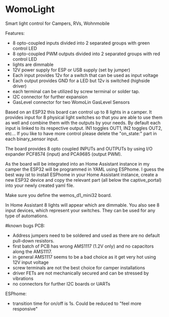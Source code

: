 # WomoLight
Smart light control for Campers, RVs, Wohnmobile

Features:
- 8 opto-coupled inputs divided into 2 separated groups with green control LED
- 8 opto-coupled PWM outputs divided into 2 separated groups with red control LED
- lights are dimmable
- 12V power supply for ESP or USB supply (set by jumper)
- Each input provides 12v for a switch that can be used as input voltage
- Each output provides GND for a LED but 12v is switched (highside driver)
- each terminal can be utilized by screw terminal or solder tap.
- I2C connector for further expansion
- GasLevel connector for two WomoLin GasLevel Sensors


Based on an ESP32 this board can control up to 8 lights in a camper.
It provides input for 8 physical light switches so that you are able to use them as well and combine them with the outputs by your needs.
By default each input is linked to its respective output. IN1 toggles OUT1, IN2 toggles OUT2, etc...
If you like to have more control please delete the "on_state:" part in each binary_sensor input.

The board provides 8 opto coupled INPUTs and OUTPUTs by using I/O expander PCF8574 (input) and PCA9685 (output PWM).

As the board will be integrated into an Home Assistant instance in my camper the ESP32 will be programmed in YAML using ESPhome.
I guess the best way ist to install ESPhome in your Home Assistant instance, create a new ESP32 device and copy the relevant part (all below the captive_portal) into your newly created yaml file.

Make sure you define the wemos_d1_mini32 board.

In Home Assistant 8 lights will appear which are dimmable.
You also see 8 input devices, which represent your switches. They can be used for any type of automations.


#known bugs
PCB:
- Address jumpers need to be soldered and used as there are no default pull-down resistors. 
- first batch of PCB has wrong AMS1117 (1.2V only) and no capacitors along the AMS1117.
- in general AMS1117 seems to be a bad choice as it get very hot using 12V input voltage
- screw terminals are not the best choice for camper installations
- driver FETs are not mechanically secured and can be stressed by vibrations
- no connectors for further I2C boards or UARTs

ESPhome:
- transition time for on/off is 1s. Could be reduced to "feel more responsive"
